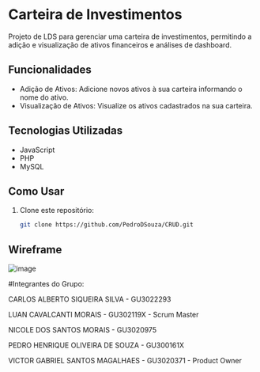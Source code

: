 # Carteira de Investimentos

Projeto de LDS para gerenciar uma carteira de investimentos, permitindo a adição e visualização de ativos financeiros e análises de dashboard.

## Funcionalidades

- Adição de Ativos: Adicione novos ativos à sua carteira informando o nome do ativo.
- Visualização de Ativos: Visualize os ativos cadastrados na sua carteira.

## Tecnologias Utilizadas

- JavaScript
- PHP
- MySQL

## Como Usar

1. Clone este repositório:

   ```bash
   git clone https://github.com/PedroDSouza/CRUD.git

## Wireframe

![image](https://github.com/PedroDSouza/CRUD/assets/99222688/c85c7342-a38f-488f-a5cc-098f0c75c7fb)


#Integrantes do Grupo:

CARLOS ALBERTO SIQUEIRA SILVA - GU3022293

LUAN CAVALCANTI MORAIS - GU302119X - Scrum Master

NICOLE DOS SANTOS MORAIS - GU3020975 

PEDRO HENRIQUE OLIVEIRA DE SOUZA - GU300161X

VICTOR GABRIEL SANTOS MAGALHAES - GU3020371 - Product Owner



